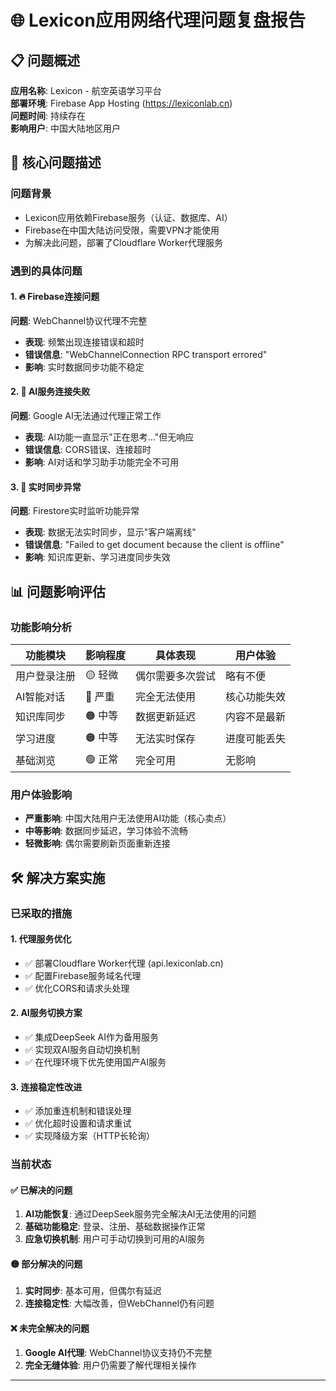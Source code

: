 # 🌐 Lexicon应用网络代理问题复盘报告

## 📋 问题概述

**应用名称**: Lexicon - 航空英语学习平台  
**部署环境**: Firebase App Hosting (https://lexiconlab.cn)  
**问题时间**: 持续存在  
**影响用户**: 中国大陆地区用户  

## 🎯 核心问题描述

### 问题背景
- Lexicon应用依赖Firebase服务（认证、数据库、AI）
- Firebase在中国大陆访问受限，需要VPN才能使用
- 为解决此问题，部署了Cloudflare Worker代理服务

### 遇到的具体问题

#### 1. 🔥 Firebase连接问题 
**问题**: WebChannel协议代理不完整
- **表现**: 频繁出现连接错误和超时
- **错误信息**: "WebChannelConnection RPC transport errored"
- **影响**: 实时数据同步功能不稳定

#### 2. 🤖 AI服务连接失败
**问题**: Google AI无法通过代理正常工作
- **表现**: AI功能一直显示"正在思考..."但无响应
- **错误信息**: CORS错误、连接超时
- **影响**: AI对话和学习助手功能完全不可用

#### 3. 🔄 实时同步异常
**问题**: Firestore实时监听功能异常
- **表现**: 数据无法实时同步，显示"客户端离线"
- **错误信息**: "Failed to get document because the client is offline"
- **影响**: 知识库更新、学习进度同步失效

## 📊 问题影响评估

### 功能影响分析

| 功能模块 | 影响程度 | 具体表现 | 用户体验 |
|----------|----------|----------|----------|
| 用户登录注册 | 🟡 轻微 | 偶尔需要多次尝试 | 略有不便 |
| AI智能对话 | 🔴 严重 | 完全无法使用 | 核心功能失效 |
| 知识库同步 | 🟠 中等 | 数据更新延迟 | 内容不是最新 |
| 学习进度 | 🟠 中等 | 无法实时保存 | 进度可能丢失 |
| 基础浏览 | 🟢 正常 | 完全可用 | 无影响 |

### 用户体验影响
- **严重影响**: 中国大陆用户无法使用AI功能（核心卖点）
- **中等影响**: 数据同步延迟，学习体验不流畅
- **轻微影响**: 偶尔需要刷新页面重新连接

## 🛠️ 解决方案实施

### 已采取的措施

#### 1. 代理服务优化
- ✅ 部署Cloudflare Worker代理 (api.lexiconlab.cn)
- ✅ 配置Firebase服务域名代理
- ✅ 优化CORS和请求头处理

#### 2. AI服务切换方案
- ✅ 集成DeepSeek AI作为备用服务
- ✅ 实现双AI服务自动切换机制
- ✅ 在代理环境下优先使用国产AI服务

#### 3. 连接稳定性改进
- ✅ 添加重连机制和错误处理
- ✅ 优化超时设置和请求重试
- ✅ 实现降级方案（HTTP长轮询）

### 当前状态

#### ✅ 已解决的问题
1. **AI功能恢复**: 通过DeepSeek服务完全解决AI无法使用的问题
2. **基础功能稳定**: 登录、注册、基础数据操作正常
3. **应急切换机制**: 用户可手动切换到可用的AI服务

#### 🟡 部分解决的问题
1. **实时同步**: 基本可用，但偶尔有延迟
2. **连接稳定性**: 大幅改善，但WebChannel仍有问题

#### ❌ 未完全解决的问题
1. **Google AI代理**: WebChannel协议支持仍不完整
2. **完全无缝体验**: 用户仍需要了解代理相关操作


---

 